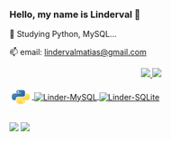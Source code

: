 ### Hello, my name is Linderval 👋

🌱 Studying Python, MySQL...

📫 email: lindervalmatias@gmail.com

<div align="center">
  <a href="https://github.com/Linderval-Moura">
  <img height="180em" src="https://github-readme-stats.vercel.app/api?username=Linderval-Moura&show_icons=true&theme=dark&include_all_commits=true&count_private=false"/>
  <img height="180em" src="https://github-readme-stats.vercel.app/api/top-langs/?username=Linderval-Moura&layout=compact&langs_count=7&theme=dark"/>
</div>
  <div style="display: inline_block"><br>
  <img align="center" alt="Linder-Python" height="30" width="40" src="https://raw.githubusercontent.com/devicons/devicon/master/icons/python/python-original.svg">
  <img align="center" alt="Linder-MySQL" height="31" width="40" src="https://cdn.jsdelivr.net/gh/devicons/devicon/icons/mysql/mysql-original.svg">
  <img align="center" alt="Linder-SQLite" height="32" width="40" src="https://cdn.jsdelivr.net/gh/devicons/devicon/icons/sqlite/sqlite-original.svg">
</div>
  
   
  ##
</div>
   <a href = "mailto:lindervalmatias@gmail.com"><img src="https://img.shields.io/badge/-Gmail-%23333?style=for-the-badge&logo=gmail&logoColor=white" target="_blank"></a>
   <a href="https://www.linkedin.com/in/linderval-matias/" target="_blank"><img src="https://img.shields.io/badge/-LinkedIn-%230077B5?style=for-the-badge&logo=linkedin&logoColor=white" target="_blank"></a> 

 
</div>

